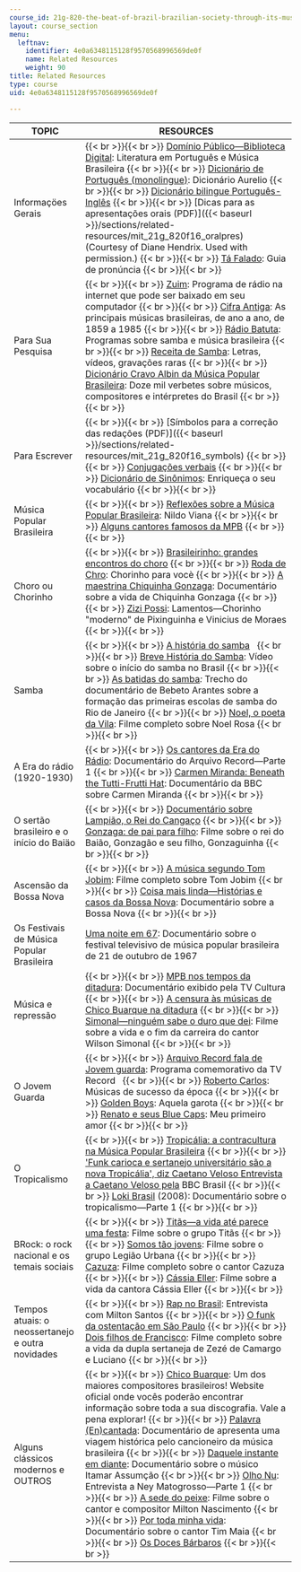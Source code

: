 ```yaml
---
course_id: 21g-820-the-beat-of-brazil-brazilian-society-through-its-music-fall-2016
layout: course_section
menu:
  leftnav:
    identifier: 4e0a6348115128f9570568996569de0f
    name: Related Resources
    weight: 90
title: Related Resources
type: course
uid: 4e0a6348115128f9570568996569de0f

---
```


| TOPIC | RESOURCES |
| --- | --- |
| Informaçöes Gerais |  {{< br >}}{{< br >}} [Domínio Público—Biblioteca Digital](http://www.dominiopublico.gov.br/pesquisa/PesquisaObraForm.jsp): Literatura em Português e Música Brasileira {{< br >}}{{< br >}} [Dicionário de Português (monolingue)](https://dicionariodoaurelio.com/): Dicionário Aurelio {{< br >}}{{< br >}} [Dicionário bilingue Português-Inglês](http://www.wordreference.com/) {{< br >}}{{< br >}} [Dicas para as apresentações orais (PDF)]({{< baseurl >}}/sections/related-resources/mit_21g_820f16_oralpres) (Courtesy of Diane Hendrix. Used with permission.) {{< br >}}{{< br >}} [Tá Falado](http://www.coerll.utexas.edu/brazilpod/tafalado/): Guia de pronúncia {{< br >}}{{< br >}}  |
| Para Sua Pesquisa |  {{< br >}}{{< br >}} [Zuim](http://www.zuim.org/): Programa de rádio na internet que pode ser baixado em seu computador {{< br >}}{{< br >}} [Cifra Antiga](https://cifrantiga.blogspot.com.br/): As principais músicas brasileiras, de ano a ano, de 1859 a 1985 {{< br >}}{{< br >}} [Rádio Batuta](http://www.radiobatuta.com.br/): Programas sobre samba e música brasileira {{< br >}}{{< br >}} [Receita de Samba](http://www.receitadesamba.com.br/p/downloads.html): Letras, vídeos, gravações raras {{< br >}}{{< br >}} [Dicionário Cravo Albin da Música Popular Brasileira](http://dicionariompb.com.br/): Doze mil verbetes sobre músicos, compositores e intérpretes do Brasil {{< br >}}{{< br >}}  |
| Para Escrever |  {{< br >}}{{< br >}} [Símbolos para a correção das redações (PDF)]({{< baseurl >}}/sections/related-resources/mit_21g_820f16_symbols) {{< br >}}{{< br >}} [Conjugações verbais](http://www.conjuga-me.net/) {{< br >}}{{< br >}} [Dicionário de Sinônimos](https://www.sinonimos.com.br/): Enriqueça o seu vocabulário {{< br >}}{{< br >}}  |
| Música Popular Brasileira |  {{< br >}}{{< br >}} [Reflexões sobre a Música Popular Brasileira](https://mci.radio.br/2017/03/14/reflexoes-sobre-a-musica-e-o-brasil/): Nildo Viana {{< br >}}{{< br >}} [Alguns cantores famosos da MPB](https://www.mpb.com.br/) {{< br >}}{{< br >}}  |
| Choro ou Chorinho |  {{< br >}}{{< br >}} [Brasileirinho: grandes encontros do choro](https://www.youtube.com/watch?v=Lpl_nOnr0ic&list=PLDDGbmXaaJjEoZD_tPC1wfHR6hoh0bY2f) {{< br >}}{{< br >}} [Roda de Chro](https://www.youtube.com/watch?v=c5NGOcNyF4g): Chorinho para vocè {{< br >}}{{< br >}} [A maestrina Chiquinha Gonzaga](https://www.youtube.com/watch?v=xovks5pFOvs): Documentário sobre a vida de Chiquinha Gonzaga {{< br >}}{{< br >}} [Zizi Possi](https://www.youtube.com/watch?v=Lkq6h_t21c8): Lamentos—Chorinho "moderno" de Pixinguinha e Vinicius de Moraes {{< br >}}{{< br >}}  |
| Samba |  {{< br >}}{{< br >}} [A história do samba](http://revistaepoca.globo.com/Revista/Epoca/0,,EDR67538-5856,00.html)   {{< br >}}{{< br >}} [Breve História do Samba](https://www.youtube.com/watch?v=kWEhKsOgdEE): Vídeo sobre o início do samba no Brasil {{< br >}}{{< br >}} [As batidas do samba](https://www.youtube.com/watch?v=ZBP0nU5x3Ps)_:_ Trecho do documentário de Bebeto Arantes sobre a formação das primeiras escolas de samba do Rio de Janeiro {{< br >}}{{< br >}} [Noel, o poeta da Vila](https://www.youtube.com/watch?v=VmgCCcLUkoQ): Filme completo sobre Noel Rosa {{< br >}}{{< br >}}  |
| A Era do rádio (1920-1930) |  {{< br >}}{{< br >}} [Os cantores da Era do Rádio](https://www.youtube.com/watch?v=l6xZ5L9Oo-A): Documentário do Arquivo Record—Parte 1 {{< br >}}{{< br >}} [Carmen Miranda: Beneath the Tutti-Frutti Hat](https://www.youtube.com/watch?v=MbTeIh1WGoQ): Documentário da BBC sobre Carmen Miranda {{< br >}}{{< br >}}  |
| O sertão brasileiro e o início do Baiäo |  {{< br >}}{{< br >}} [Documentário sobre Lampião, o Rei do Cangaço](https://www.youtube.com/watch?v=f49LW4TZcHE) {{< br >}}{{< br >}} [Gonzaga: de pai para filho](https://www.youtube.com/watch?v=OmgX4vsURA8): Filme sobre o rei do Baião, Gonzagão e seu filho, Gonzaguinha {{< br >}}{{< br >}}  |
| Ascensão da Bossa Nova |  {{< br >}}{{< br >}} [A música segundo Tom Jobim](https://vimeo.com/58212770): Filme completo sobre Tom Jobim {{< br >}}{{< br >}} [Coisa mais linda—Histórias e casos da Bossa Nova](https://www.youtube.com/watch?v=qq6TsJkCDSc): Documentário sobre a Bossa Nova {{< br >}}{{< br >}}  |
| Os Festivais de Música Popular Brasileira | [Uma noite em 67](https://www.youtube.com/watch?v=FOsXaaW4Pkk): Documentário sobre o festival televisivo de música popular brasileira de 21 de outubro de 1967 |
| Música e repressão |  {{< br >}}{{< br >}} [MPB nos tempos da ditadura](https://www.youtube.com/watch?v=P4BNAZmok6o): Documentário exibido pela TV Cultura {{< br >}}{{< br >}} [A censura às músicas de Chico Buarque na ditadura](http://observatoriodaimprensa.com.br/diretorio-academico/a-censura-as-musicas-de-chico-buarque-na-ditadura-1964-1985/) {{< br >}}{{< br >}} [Simonal—ninguém sabe o duro que dei](https://www.youtube.com/watch?v=NjAPVjQbKG0): Filme sobre a vida e o fim da carreira do cantor Wilson Simonal {{< br >}}{{< br >}}  |
| O Jovem Guarda |  {{< br >}}{{< br >}} [Arquivo Record fala de Jovem guarda](https://www.youtube.com/watch?v=VeAh7EBnO-I): Programa comemorativo da TV Record   {{< br >}}{{< br >}} [Roberto Carlos](https://www.youtube.com/watch?v=WoVssitS3Fw&list=PLgNVUPa0y7z_w5cvR8P9RdV86V6caALpd): Músicas de sucesso da época {{< br >}}{{< br >}} [Golden Boys](https://www.youtube.com/watch?v=cgORBiNBWpw): Aquela garota {{< br >}}{{< br >}} [Renato e seus Blue Caps](https://www.youtube.com/watch?v=pRHNeAIJOq0): Meu primeiro amor {{< br >}}{{< br >}}  |
| O Tropicalismo |  {{< br >}}{{< br >}} [Tropicália: a contracultura na Música Popular Brasileira](http://www.ufrgs.br/alcar/encontros-nacionais-1/9o-encontro-2013/artigos/gt-historia-da-midia-sonora/tropicalia-a-contracultura-na-musica-popular-brasileira)  {{< br >}}{{< br >}} ['Funk carioca e sertanejo universitário são a nova Tropicália', diz Caetano Veloso Entrevista a Caetano Veloso pela](http://www.bbc.com/portuguese/noticias/2016/05/160407_caetano_mv) BBC Brasil {{< br >}}{{< br >}} [Loki Brasil](https://www.youtube.com/watch?v=izGLQUGZZMs) (2008): Documentário sobre o tropicalismo—Parte 1 {{< br >}}{{< br >}}  |
| BRock: o rock nacional e os temais sociais |  {{< br >}}{{< br >}} [Titãs—a vida até parece uma festa](https://www.youtube.com/watch?v=nlcjLWxHvwo): Filme sobre o grupo Titãs {{< br >}}{{< br >}} [Somos tão jovens](https://www.youtube.com/watch?v=CM95u60_bIw): Filme sobre o grupo Legião Urbana {{< br >}}{{< br >}} [Cazuza](https://www.youtube.com/watch?v=TrADo_p3nYU): Filme completo sobre o cantor Cazuza {{< br >}}{{< br >}} [Cássia Eller](https://www.youtube.com/watch?v=vmFg1VOKxh0): Filme sobre a vida da cantora Cássia Eller {{< br >}}{{< br >}}  |
| Tempos atuais: o neossertanejo e outra novidades |  {{< br >}}{{< br >}} [Rap no Brasil](https://www.youtube.com/watch?v=Oi0MHWemSE0&feature=related): Entrevista com Milton Santos {{< br >}}{{< br >}} [O funk da ostentação em São Paulo](http://revistaepoca.globo.com/cultura/noticia/2012/09/o-funk-da-ostentacao-em-sao-paulo.html) {{< br >}}{{< br >}} [Dois filhos de Francisco](https://www.youtube.com/watch?v=9R7GYs-AJfU): Filme completo sobre a vida da dupla sertaneja de Zezé de Camargo e Luciano {{< br >}}{{< br >}}  |
| Alguns clássicos modernos e OUTROS |  {{< br >}}{{< br >}} [Chico Buarque](http://www.chicobuarque.com.br/): Um dos maiores compositores brasileiros! Website oficial onde vocês poderão encontrar informação sobre toda a sua discografia. Vale a pena explorar! {{< br >}}{{< br >}} [Palavra (En)cantada](https://www.youtube.com/watch?v=gqoW5iDNAZw): Documentário de apresenta uma viagem histórica pelo cancioneiro da música brasileira {{< br >}}{{< br >}} [Daquele instante em diante](https://www.youtube.com/watch?v=be2n1tpJjf0): Documentário sobre o músico Itamar Assumção {{< br >}}{{< br >}} [Olho Nu](https://www.youtube.com/watch?v=oc4To2Z-tWo): Entrevista a Ney Matogrosso—Parte 1 {{< br >}}{{< br >}} [A sede do peixe](https://www.youtube.com/watch?v=Hu_gVBtOgoA): Filme sobre o cantor e compositor Milton Nascimento {{< br >}}{{< br >}} [Por toda minha vida](https://www.youtube.com/watch?v=dMykHOO-hXU): Documentário sobre o cantor Tim Maia {{< br >}}{{< br >}} [Os Doces Bárbaros](https://www.youtube.com/watch?v=z-IwkP5AOi4) {{< br >}}{{< br >}}